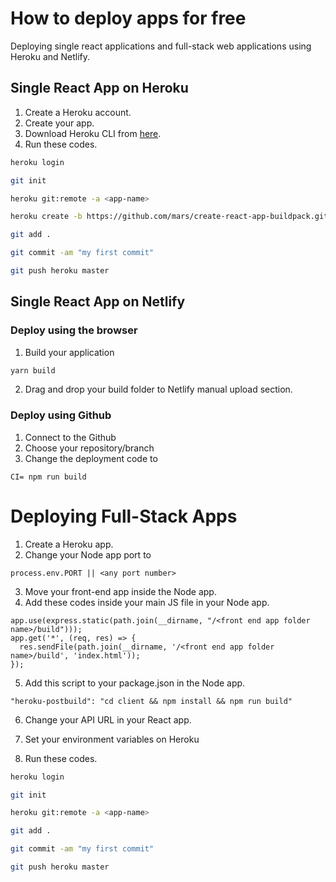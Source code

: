 # How to deploy apps for free

Deploying single react applications and full-stack web applications using Heroku and Netlify.

## Single React App on Heroku

1) Create a Heroku account.
2) Create your app.
3) Download Heroku CLI from [here](https://devcenter.heroku.com/articles/heroku-cli#download-and-install).
4) Run these codes.
```bash
heroku login
```
```bash
git init
```
```bash
heroku git:remote -a <app-name>
```
```bash
heroku create -b https://github.com/mars/create-react-app-buildpack.git
```
```bash
git add .
```
```bash
git commit -am "my first commit"
```
```bash
git push heroku master
```

## Single React App on Netlify

### Deploy using the browser

1) Build your application
```bash
yarn build
```
2) Drag and drop your build folder to Netlify manual upload section.

### Deploy using Github

1) Connect to the Github
2) Choose your repository/branch
3) Change the deployment code to
```
CI= npm run build
```

# Deploying Full-Stack Apps

1) Create a Heroku app.
2) Change your Node app port to
```
process.env.PORT || <any port number>
```
3) Move your front-end app inside the Node app.
4) Add these codes inside your main JS file in your Node app.
```
app.use(express.static(path.join(__dirname, "/<front end app folder name>/build")));
app.get('*', (req, res) => {
  res.sendFile(path.join(__dirname, '/<front end app folder name>/build', 'index.html'));
});
```

5) Add this script to your package.json in the Node app.

```
"heroku-postbuild": "cd client && npm install && npm run build"
```

6) Change your API URL in your React app.

7) Set your environment variables on Heroku

8) Run these codes.
```bash
heroku login
```
```bash
git init
```
```bash
heroku git:remote -a <app-name>
```
```bash
git add .
```
```bash
git commit -am "my first commit"
```
```bash
git push heroku master
```
